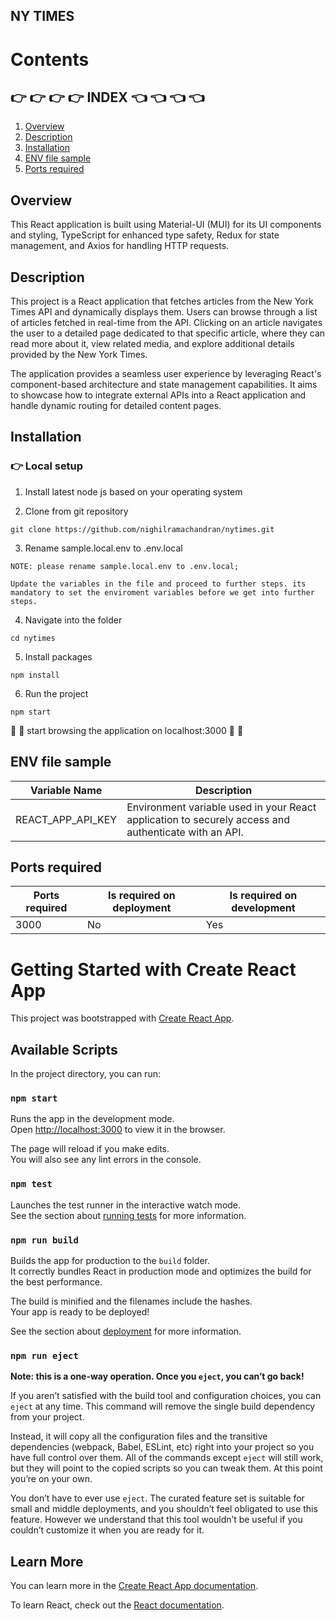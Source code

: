 ## NY TIMES

# Contents

## :point_right: :point_right: :point_right: :point_right: INDEX :point_left: :point_left: :point_left: :point_left:

1. [Overview](#overview)
2. [Description](#description)
3. [Installation](#installation)
4. [ENV file sample ](#env-file-sample)
5. [Ports required](#ports-required)

## Overview

This React application is built using Material-UI (MUI) for its UI components and styling, TypeScript for enhanced type safety, Redux for state management, and Axios for handling HTTP requests.

## Description

This project is a React application that fetches articles from the New York Times API and dynamically displays them. Users can browse through a list of articles fetched in real-time from the API. Clicking on an article navigates the user to a detailed page dedicated to that specific article, where they can read more about it, view related media, and explore additional details provided by the New York Times.

The application provides a seamless user experience by leveraging React's component-based architecture and state management capabilities. It aims to showcase how to integrate external APIs into a React application and handle dynamic routing for detailed content pages.

## Installation

### :point_right: Local setup

1. Install latest node js based on your operating system

2. Clone from git repository

`git clone https://github.com/nighilramachandran/nytimes.git`

3. Rename sample.local.env to .env.local

```
NOTE: please rename sample.local.env to .env.local;

Update the variables in the file and proceed to further steps. its mandatory to set the enviroment variables before we get into further steps.

```

4. Navigate into the folder

`cd nytimes`

5. Install packages

`npm install`

6. Run the project

`npm start`

:rocket: :rocket: start browsing the application on localhost:3000 :rocket: :rocket:

## ENV file sample

| Variable Name     | Description                                                                                          |
| ----------------- | ---------------------------------------------------------------------------------------------------- |
| REACT_APP_API_KEY | Environment variable used in your React application to securely access and authenticate with an API. |

## Ports required

| Ports required | Is required on deployment | Is required on development |
| -------------- | ------------------------- | -------------------------- |
| 3000           | No                        | Yes                        |

# Getting Started with Create React App

This project was bootstrapped with [Create React App](https://github.com/facebook/create-react-app).

## Available Scripts

In the project directory, you can run:

### `npm start`

Runs the app in the development mode.\
Open [http://localhost:3000](http://localhost:3000) to view it in the browser.

The page will reload if you make edits.\
You will also see any lint errors in the console.

### `npm test`

Launches the test runner in the interactive watch mode.\
See the section about [running tests](https://facebook.github.io/create-react-app/docs/running-tests) for more information.

### `npm run build`

Builds the app for production to the `build` folder.\
It correctly bundles React in production mode and optimizes the build for the best performance.

The build is minified and the filenames include the hashes.\
Your app is ready to be deployed!

See the section about [deployment](https://facebook.github.io/create-react-app/docs/deployment) for more information.

### `npm run eject`

**Note: this is a one-way operation. Once you `eject`, you can’t go back!**

If you aren’t satisfied with the build tool and configuration choices, you can `eject` at any time. This command will remove the single build dependency from your project.

Instead, it will copy all the configuration files and the transitive dependencies (webpack, Babel, ESLint, etc) right into your project so you have full control over them. All of the commands except `eject` will still work, but they will point to the copied scripts so you can tweak them. At this point you’re on your own.

You don’t have to ever use `eject`. The curated feature set is suitable for small and middle deployments, and you shouldn’t feel obligated to use this feature. However we understand that this tool wouldn’t be useful if you couldn’t customize it when you are ready for it.

## Learn More

You can learn more in the [Create React App documentation](https://facebook.github.io/create-react-app/docs/getting-started).

To learn React, check out the [React documentation](https://reactjs.org/).
